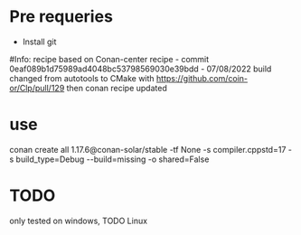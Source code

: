 # Pre requeries
- Install git

#Info:
recipe based on Conan-center recipe - commit 0eaf089b1d75989ad4048bc53798569030e39bdd - 07/08/2022
build changed from autotools to CMake with https://github.com/coin-or/Clp/pull/129
then conan recipe updated 

# use
conan create all 1.17.6@conan-solar/stable -tf None -s compiler.cppstd=17 -s build_type=Debug --build=missing -o shared=False

# TODO

only tested on windows, TODO Linux